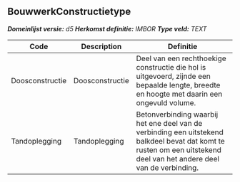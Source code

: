 ﻿## BouwwerkConstructietype

*__Domeinlijst versie:__ d5*
*__Herkomst definitie:__ IMBOR*
*__Type veld:__ TEXT*

|__Code__ |__Description__ |__Definitie__	|
|	---	|	---	|   ---	| 
| Doosconstructie | Doosconstructie | Deel van een rechthoekige constructie die hol is uitgevoerd, zijnde een bepaalde lengte, breedte en hoogte met daarin een ongevuld volume. |
| Tandoplegging | Tandoplegging | Betonverbinding waarbij het ene deel van de verbinding een uitstekend balkdeel bevat dat komt te rusten om een uitstekend deel van het andere deel van de verbinding. |
